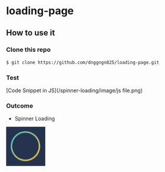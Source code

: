 # loading-page

## How to use it
### Clone this repo

```bash
$ git clone https://github.com/dnggngn825/loading-page.git
```

### Test

[Code Snippet in JS](/spinner-loading/image/js file.png)

### Outcome
- Spinner Loading


![Spinner Loading](/spinner-loading/image/outcome.gif)
